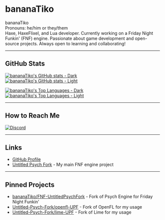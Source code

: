 # bananaTiko

bananaTiko  
Pronouns: he/him or they/them  
Haxe, HaxeFlixel, and Lua developer. Currently working on a Friday Night Funkin' (FNF) engine. Passionate about game development and open-source projects. Always open to learning and collaborating!

---

## GitHub Stats

[![bananaTiko's GitHub stats - Dark](https://github-readme-stats.vercel.app/api?username=bananaTiko&show_icons=true&theme=dark&hide_border=true#gh-dark-mode-only)](https://github.com/anuraghazra/github-readme-stats#gh-dark-mode-only)  
[![bananaTiko's GitHub stats - Light](https://github-readme-stats.vercel.app/api?username=bananaTiko&show_icons=true&theme=default&hide_border=true#gh-light-mode-only)](https://github.com/anuraghazra/github-readme-stats#gh-light-mode-only)  

[![bananaTiko's Top Languages - Dark](https://github-readme-stats.vercel.app/api/top-langs/?username=bananaTiko&layout=compact&theme=dark&hide_border=true#gh-dark-mode-only)](https://github.com/anuraghazra/github-readme-stats#gh-dark-mode-only)  
[![bananaTiko's Top Languages - Light](https://github-readme-stats.vercel.app/api/top-langs/?username=bananaTiko&layout=compact&theme=default&hide_border=true#gh-light-mode-only)](https://github.com/anuraghazra/github-readme-stats#gh-light-mode-only)

---

## How to Reach Me

[![Discord](https://skillicons.dev/icons?i=discord&theme=dark)](https://discordapp.com/users/990121240062730250)

---

## Links

- [GitHub Profile](https://github.com/bananaTiko)
- [Untitled Psych Fork](https://github.com/Untitled-Psych-Fork) - My main FNF engine project

---

## Pinned Projects

- [bananaTiko/FNF-UntitledPsychFork](https://github.com/bananaTiko/FNF-UntitledPsychFork) - Fork of Psych Engine for Friday Night Funkin'
- [Untitled-Psych-Fork/openfl-UPF](https://github.com/Untitled-Psych-Fork/openfl-UPF) - Fork of OpenFL for my usage
- [Untitled-Psych-Fork/lime-UPF](https://github.com/Untitled-Psych-Fork/lime-UPF) - Fork of Lime for my usage